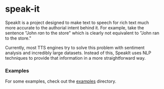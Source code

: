 # speak-it

SpeakIt is a project designed to make text to speech for rich text much more accurate to the authorial intent behind it.
For example, take the sentence "John *ran* to the store" which is clearly not equivalent to "John ran to the store."

Currently, most TTS engines try to solve this problem with sentiment analysis and incredibly large datasets. Instead of this, SpeakIt uses NLP techniques to provide that information in a more straightforward way.

### Examples
 
For some examples, check out the [examples](./examples/) directory.